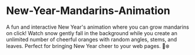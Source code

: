 # New-Year-Mandarins-Animation
A fun and interactive New Year's animation where you can grow mandarins on click! Watch snow gently fall in the background while you create an unlimited number of cheerful oranges with random angles, stems, and leaves. Perfect for bringing New Year cheer to your web pages. 🍊❄️
